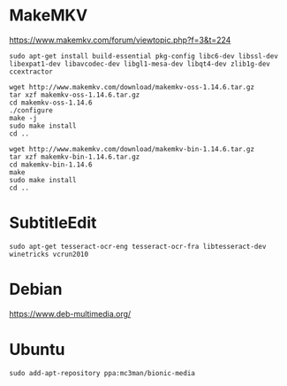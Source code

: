 MakeMKV
=======

https://www.makemkv.com/forum/viewtopic.php?f=3&t=224

~~~~~~~~~~{.sh}
sudo apt-get install build-essential pkg-config libc6-dev libssl-dev libexpat1-dev libavcodec-dev libgl1-mesa-dev libqt4-dev zlib1g-dev ccextractor

wget http://www.makemkv.com/download/makemkv-oss-1.14.6.tar.gz
tar xzf makemkv-oss-1.14.6.tar.gz
cd makemkv-oss-1.14.6
./configure
make -j
sudo make install
cd ..

wget http://www.makemkv.com/download/makemkv-bin-1.14.6.tar.gz
tar xzf makemkv-bin-1.14.6.tar.gz
cd makemkv-bin-1.14.6
make
sudo make install
cd ..
~~~~~~~~~~



SubtitleEdit
============

~~~~~~~~~~{.sh}
sudo apt-get tesseract-ocr-eng tesseract-ocr-fra libtesseract-dev
winetricks vcrun2010
~~~~~~~~~~



Debian
======

https://www.deb-multimedia.org/



Ubuntu
======

~~~~~~~~~~{.sh}
sudo add-apt-repository ppa:mc3man/bionic-media
~~~~~~~~~~
